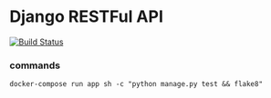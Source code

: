 # Django RESTFul API

[![Build Status](https://travis-ci.com/amazingandyyy/django-api.svg?branch=master)](https://travis-ci.com/amazingandyyy/django-api)


### commands
```
docker-compose run app sh -c "python manage.py test && flake8"
```